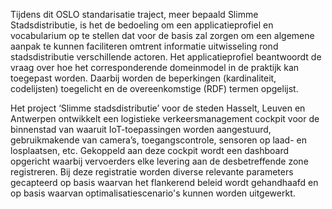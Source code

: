 Tijdens dit OSLO standarisatie traject, meer bepaald Slimme Stadsdistributie, is het de bedoeling om een applicatieprofiel en vocabularium op te stellen dat voor de basis zal zorgen om een algemene aanpak te kunnen faciliteren omtrent informatie uitwisseling rond stadsdistributie verschillende actoren. Het applicatieprofiel beantwoordt de vraag over hoe het corresponderende domeinmodel in de praktijk kan toegepast worden. Daarbij worden de beperkingen (kardinaliteit, codelijsten) toegelicht en de overeenkomstige (RDF) termen opgelijst. 

Het project ‘Slimme stadsdistributie’ voor de steden Hasselt, Leuven en Antwerpen ontwikkelt een logistieke verkeersmanagement cockpit voor de binnenstad van waaruit IoT-toepassingen worden aangestuurd, gebruikmakende van camera’s, toegangscontrole, sensoren op laad- en losplaatsen, etc. Gekoppeld aan deze cockpit wordt een dashboard opgericht waarbij vervoerders elke levering aan de desbetreffende zone registreren. Bij deze registratie worden diverse relevante parameters gecapteerd op basis waarvan het flankerend beleid wordt gehandhaafd en op basis waarvan optimalisatiescenario's kunnen worden uitgewerkt.